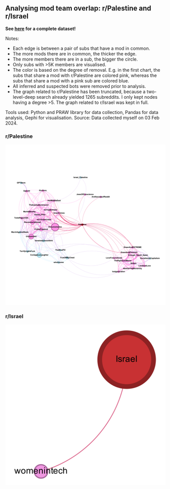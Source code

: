 ## Analysing mod team overlap: r/Palestine and r/Israel

**See [here](https://github.com/almayor/reddit-mods-dataset) for a complete dataset!**

Notes:
* Each edge is between a pair of subs that have a mod in common.
* The more mods there are in common, the thicker the edge.
* The more members there are in a sub, the bigger the circle.
* Only subs with >5K members are visualised.
* The color is based on the degree of removal. E.g. in the first chart, the subs that share a mod with r/Palestine are colored pink, whereas the subs that share a mod with a pink sub are colored blue.
* All inferred and suspected bots were removed prior to analysis.
* The graph related to r/Palestine has been truncated, because a two-level-deep search already yielded 1265 subreddits. I only kept nodes having a degree >5. The graph related to r/Israel was kept in full. 

Tools used: Python and PRAW library for data collection, Pandas for data analysis, Gephi for visualisation.
Source: Data collected myself on 03 Feb 2024.

### r/Palestine
![r/Palestine](results/mods-r-palestine-by-level.png)

### r/Israel
![r/Israel](results/mods-r-israel-by-level.png)
